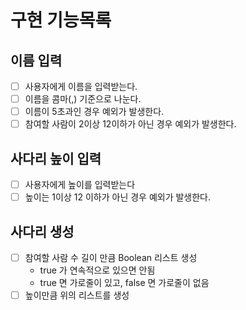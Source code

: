 # 구현 기능목록

## 이름 입력

- [ ] 사용자에게 이름을 입력받는다.
- [ ] 이름을 콤마(,) 기준으로 나눈다.
- [ ] 이름이 5초과인 경우 예외가 발생한다.
- [ ] 참여할 사람이 2이상 12이하가 아닌 경우 예외가 발생한다.

## 사다리 높이 입력

- [ ] 사용자에게 높이를 입력받는다
- [ ] 높이는 1이상 12 이하가 아닌 경우 예외가 발생한다.

## 사다리 생성

- [ ] 참여할 사람 수 길이 만큼 Boolean 리스트 생성
    - true 가 연속적으로 있으면 안됨
    - true 면 가로줄이 있고, false 면 가로줄이 없음
- [ ] 높이만큼 위의 리스트를 생성
